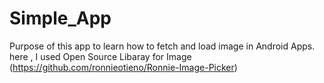 # Simple_App
Purpose of this app to learn how to fetch and load image in Android Apps.
here , I used Open Source Libaray for Image (https://github.com/ronnieotieno/Ronnie-Image-Picker)
